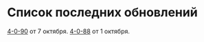 # Список последних обновлений

[4-0-90](/sys/update/4-0-88) от 7 октября.
[4-0-88](/sys/update/4-0-88) от 1 октября.